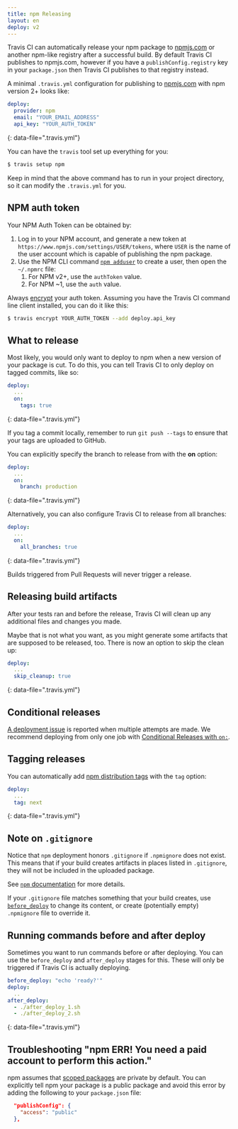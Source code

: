 ```yaml
---
title: npm Releasing
layout: en
deploy: v2
---
```


Travis CI can automatically release your npm package to [npmjs.com][npmjs]
or another npm-like registry after a successful build. By default Travis CI
publishes to npmjs.com, however if you have a `publishConfig.registry` key in your
`package.json` then Travis CI publishes to that registry instead.





A minimal `.travis.yml` configuration for publishing to [npmjs.com][npmjs] with npm version 2+ looks like:

```yaml
deploy:
  provider: npm
  email: "YOUR_EMAIL_ADDRESS"
  api_key: "YOUR_AUTH_TOKEN"
```
{: data-file=".travis.yml"}

You can have the `travis` tool set up everything for you:

```bash
$ travis setup npm
```

Keep in mind that the above command has to run in your project directory, so
it can modify the `.travis.yml` for you.

## NPM auth token

Your NPM Auth Token can be obtained by:

1. Log in to your NPM account, and generate a new token at `https://www.npmjs.com/settings/USER/tokens`, where
  `USER` is the name of the user account which is capable of publishing the npm package.
1. Use the NPM CLI command [`npm adduser`](https://docs.npmjs.com/cli/adduser) to create a user, then open the `~/.npmrc` file:
    1. For NPM v2+, use the `authToken` value.
    1. For NPM ~1, use the `auth` value.

Always [encrypt](/user/encryption-keys/#usage) your auth token. Assuming you have the Travis CI command line client installed, you can do it like this:

```bash
$ travis encrypt YOUR_AUTH_TOKEN --add deploy.api_key
```

## What to release

Most likely, you would only want to deploy to npm when a new version of your
package is cut. To do this, you can tell Travis CI to only deploy on tagged
commits, like so:

```yaml
deploy:
  ...
  on:
    tags: true
```
{: data-file=".travis.yml"}

If you tag a commit locally, remember to run `git push --tags` to ensure that
your tags are uploaded to GitHub.

You can explicitly specify the branch to release from with the **on** option:

```yaml
deploy:
  ...
  on:
    branch: production
```
{: data-file=".travis.yml"}

Alternatively, you can also configure Travis CI to release from all branches:

```yaml
deploy:
  ...
  on:
    all_branches: true
```
{: data-file=".travis.yml"}

Builds triggered from Pull Requests will never trigger a release.

## Releasing build artifacts

After your tests ran and before the release, Travis CI will clean up any additional files and changes you made.

Maybe that is not what you want, as you might generate some artifacts that are supposed to be released, too. There is now an option to skip the clean up:

```yaml
deploy:
  ...
  skip_cleanup: true
```
{: data-file=".travis.yml"}

## Conditional releases

[A deployment issue](https://github.com/travis-ci/travis-ci/issues/4738) is
reported when multiple attempts are made.
We recommend deploying from only one job with
[Conditional Releases with `on:`](/user/deployment#conditional-releases-with-on).

## Tagging releases

You can automatically add [npm distribution tags](https://docs.npmjs.com/getting-started/using-tags) with the `tag` option:

```yaml
deploy:
  ...
  tag: next
```
{: data-file=".travis.yml"}

## Note on `.gitignore`

Notice that `npm` deployment honors `.gitignore` if `.npmignore` does not exist.
This means that if your build creates artifacts in places listed in `.gitignore`,
they will not be included in the uploaded package.

See [`npm` documentation](https://docs.npmjs.com/misc/developers#keeping-files-out-of-your-package)
for more details.

If your `.gitignore` file matches something that your build creates, use
[`before_deploy`](#running-commands-before-and-after-deploy) to change
its content, or create (potentially empty) `.npmignore` file
to override it.

## Running commands before and after deploy

Sometimes you want to run commands before or after deploying. You can use the `before_deploy` and `after_deploy` stages for this. These will only be triggered if Travis CI is actually deploying.

```yaml
before_deploy: "echo 'ready?'"
deploy:
  ..
after_deploy:
  - ./after_deploy_1.sh
  - ./after_deploy_2.sh
```
{: data-file=".travis.yml"}

## Troubleshooting "npm ERR! You need a paid account to perform this action."

npm assumes that [scoped packages](https://docs.npmjs.com/misc/scope) are
private by default. You can explicitly tell npm your package is a public package
and avoid this error by adding the following to your `package.json` file:

```json
  "publishConfig": {
    "access": "public"
  },
```

[npmjs]: https://npmjs.com/
